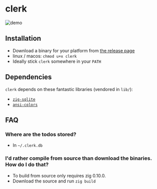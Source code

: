 # clerk

![demo](https://github.com/malcolmstill/clerk/assets/2567177/dc8f7f28-05a3-45d6-a668-a3b03484001a)

## Installation

- Download a binary for your platform from [the release page](https://github.com/malcolmstill/clerk/releases)
- linux / macos: `chmod u+x clerk`
- Ideally stick `clerk` somewhere in your `PATH`

## Dependencies

`clerk` depends on these fantastic libraries (vendored in `lib/`):
- [`zig-sqlite`](https://github.com/vrischmann/zig-sqlite)
- [`ansi-colors`](https://github.com/ziglibs/ansi-term)

## FAQ

### Where are the todos stored?

- In `~/.clerk.db`

### I'd rather compile from source than download the binaries. How do I do that?

- To build from source only requires zig 0.10.0.
- Download the source and run `zig build`
